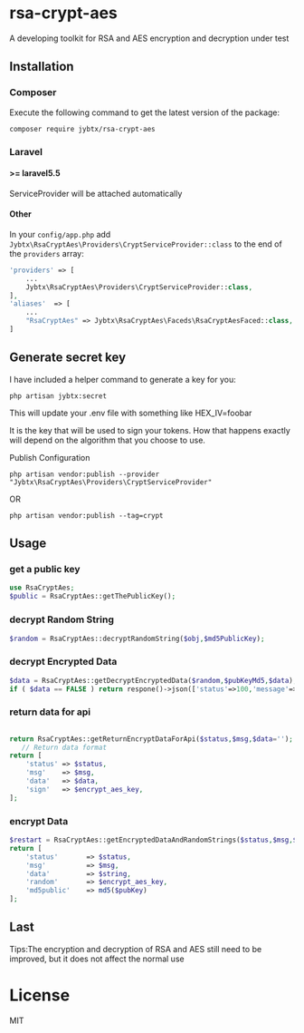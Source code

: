 # rsa-crypt-aes
A developing toolkit for RSA and AES encryption and decryption under test

## Installation

### Composer

Execute the following command to get the latest version of the package:

```terminal
composer require jybtx/rsa-crypt-aes
```

### Laravel

#### >= laravel5.5

ServiceProvider will be attached automatically

#### Other

In your `config/app.php` add `Jybtx\RsaCryptAes\Providers\CryptServiceProvider::class` to the end of the `providers` array:

```php
'providers' => [
    ...
    Jybtx\RsaCryptAes\Providers\CryptServiceProvider::class,
],
'aliases'  => [
    ...
    "RsaCryptAes" => Jybtx\RsaCryptAes\Faceds\RsaCryptAesFaced::class,
]
```
## Generate secret key
I have included a helper command to generate a key for you:
```shell
php artisan jybtx:secret
```
This will update your .env file with something like HEX_IV=foobar

It is the key that will be used to sign your tokens. How that happens exactly will depend on the algorithm that you choose to use.


Publish Configuration

```shell
php artisan vendor:publish --provider "Jybtx\RsaCryptAes\Providers\CryptServiceProvider"
```
OR
```shell
php artisan vendor:publish --tag=crypt
```

## Usage

### get a public key
```php
use RsaCryptAes;
$public = RsaCryptAes::getThePublicKey();
```

### decrypt Random String
```php
$random = RsaCryptAes::decryptRandomString($obj,$md5PublicKey);
```

### decrypt Encrypted Data
```php
$data = RsaCryptAes::getDecryptEncryptedData($random,$pubKeyMd5,$data);
if ( $data == FALSE ) return respone()->json(['status'=>100,'message'=>'Public key invalidation, retrieve']);
```

### return data for api
```php

return RsaCryptAes::getReturnEncryptDataForApi($status,$msg,$data='');
   // Return data format
return [
    'status' => $status,
    'msg'    => $msg,
    'data'   => $data,
    'sign'   => $encrypt_aes_key,
];

```

### encrypt Data
```php
$restart = RsaCryptAes::getEncryptedDataAndRandomStrings($status,$msg,$data);
return [
    'status'       => $status,
    'msg'          => $msg,
    'data'         => $string,
    'random'       => $encrypt_aes_key,
    'md5public'    => md5($pubKey)
];
```

## Last
 Tips:The encryption and decryption of RSA and AES still need to be improved, but it does not affect the normal use

# License
MIT